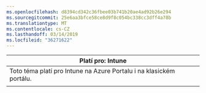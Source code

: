 ```yaml
---
ms.openlocfilehash: d8394cd342c36fbee03b741b20ae4ad92b26e294
ms.sourcegitcommit: 25e6aa3bfce58ce8d9f8c054bc338cc3dff4a78b
ms.translationtype: MT
ms.contentlocale: cs-CZ
ms.lasthandoff: 03/14/2019
ms.locfileid: "36271622"
---
```

|                              Platí pro: Intune                               |
|-------------------------------------------------------------------------------|
| Toto téma platí pro Intune na Azure Portalu i na klasickém portálu. |
|                                                                               |

